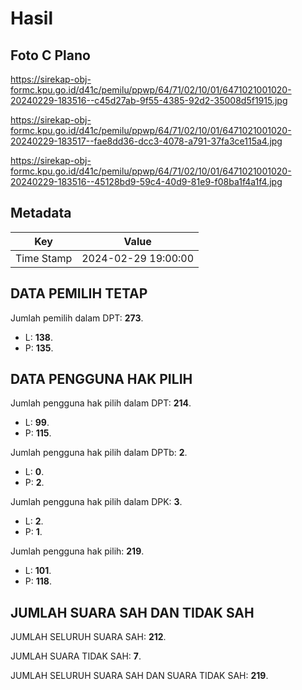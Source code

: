# Hasil

## Foto C Plano

https://sirekap-obj-formc.kpu.go.id/d41c/pemilu/ppwp/64/71/02/10/01/6471021001020-20240229-183516--c45d27ab-9f55-4385-92d2-35008d5f1915.jpg

https://sirekap-obj-formc.kpu.go.id/d41c/pemilu/ppwp/64/71/02/10/01/6471021001020-20240229-183517--fae8dd36-dcc3-4078-a791-37fa3ce115a4.jpg

https://sirekap-obj-formc.kpu.go.id/d41c/pemilu/ppwp/64/71/02/10/01/6471021001020-20240229-183516--45128bd9-59c4-40d9-81e9-f08ba1f4a1f4.jpg


## Metadata

| Key        | Value               |
| ---------- | ------------------- |
| Time Stamp | 2024-02-29 19:00:00 |


## DATA PEMILIH TETAP

Jumlah pemilih dalam DPT: **273**.
 * L: **138**.
 * P: **135**.

## DATA PENGGUNA HAK PILIH

Jumlah pengguna hak pilih dalam DPT: **214**.
 * L: **99**.
 * P: **115**.

Jumlah pengguna hak pilih dalam DPTb: **2**.
 * L: **0**.
 * P: **2**.

Jumlah pengguna hak pilih dalam DPK: **3**.
 * L: **2**.
 * P: **1**.

Jumlah pengguna hak pilih: **219**.
 * L: **101**.
 * P: **118**.

## JUMLAH SUARA SAH DAN TIDAK SAH

JUMLAH SELURUH SUARA SAH: **212**.

JUMLAH SUARA TIDAK SAH: **7**.

JUMLAH SELURUH SUARA SAH DAN SUARA TIDAK SAH: **219**.



